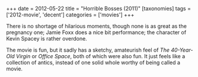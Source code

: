 +++
date = 2012-05-22
title = "Horrible Bosses (2011)"
[taxonomies]
tags = ['2012-movie', 'decent']
categories = ['movies']
+++

There is no shortage of hilarious moments, though none is as great as
the pregnancy one; Jamie Foxx does a nice bit performance; the character
of Kevin Spacey is rather overdone.

The movie is fun, but it sadly has a sketchy, amateurish feel of *The
40-Year-Old Virgin* or *Office Space*, both of which were also fun. It
just feels like a collection of antics, instead of one solid whole
worthy of being called a movie.
